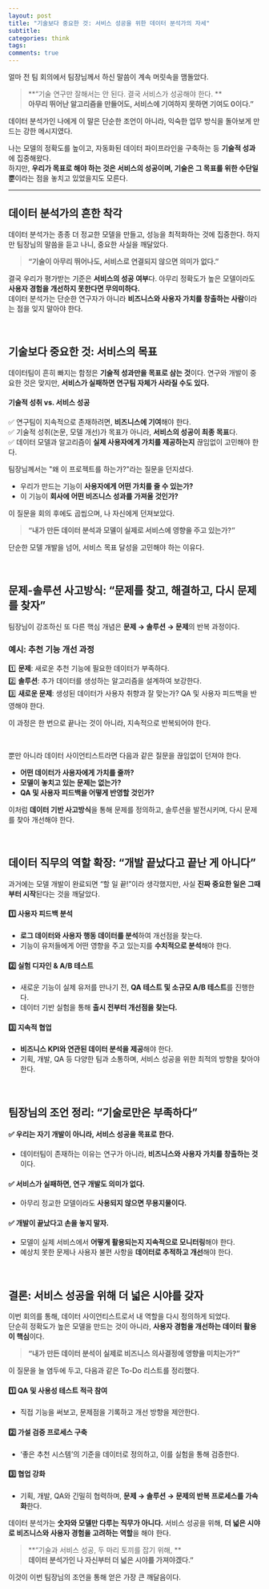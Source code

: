 ```yaml
---
layout: post
title: "기술보다 중요한 것: 서비스 성공을 위한 데이터 분석가의 자세"
subtitle: 
categories: think
tags:
comments: true
---
```



얼마 전 팀 회의에서 팀장님께서 하신 말씀이 계속 머릿속을 맴돌았다.

> **“기술 연구만 잘해서는 안 된다. 결국 서비스가 성공해야 한다. ** <br>
> **아무리 뛰어난 알고리즘을 만들어도, 서비스에 기여하지 못하면 기여도 0이다.”**

데이터 분석가인 나에게 이 말은 단순한 조언이 아니라, 익숙한 업무 방식을 돌아보게 만드는 강한 메시지였다. <br>

나는 모델의 정확도를 높이고, 자동화된 데이터 파이프라인을 구축하는 등 **기술적 성과**에 집중해왔다. <br>
하지만,   **우리가 목표로 해야 하는 것은 서비스의 성공이며, 기술은 그 목표를 위한 수단일 뿐**이라는 점을 놓치고 있었을지도 모른다.

---

## **데이터 분석가의 흔한 착각**  

데이터 분석가는 종종 더 정교한 모델을 만들고, 성능을 최적화하는 것에 집중한다. 하지만 팀장님의 말씀을 듣고 나니, 중요한 사실을 깨달았다.

> **“기술이 아무리 뛰어나도, 서비스로 연결되지 않으면 의미가 없다.”**

결국 우리가 평가받는 기준은 **서비스의 성공 여부**다. 아무리 정확도가 높은 모델이라도 **사용자 경험을 개선하지 못한다면 무의미하다.**  <br>
데이터 분석가는 단순한 연구자가 아니라 **비즈니스와 사용자 가치를 창출하는 사람**이라는 점을 잊지 말아야 한다.

<br>

## **기술보다 중요한 것: 서비스의 목표**  

데이터팀이 흔히 빠지는 함정은 **기술적 성과만을 목표로 삼는 것**이다. 연구와 개발이 중요한 것은 맞지만, **서비스가 실패하면 연구팀 자체가 사라질 수도 있다.**  

#### **기술적 성취 vs. 서비스 성공**  
✅ 연구팀이 지속적으로 존재하려면, **비즈니스에 기여**해야 한다.  <br>
✅ 기술적 성취(논문, 모델 개선)가 목표가 아니라, **서비스의 성공이 최종 목표**다.  <br>
✅ 데이터 모델과 알고리즘이 **실제 사용자에게 가치를 제공하는지** 끊임없이 고민해야 한다.  <br>

팀장님께서는 "왜 이 프로젝트를 하는가?"라는 질문을 던지셨다.  
- 우리가 만드는 기능이 **사용자에게 어떤 가치를 줄 수 있는가?**  
- 이 기능이 **회사에 어떤 비즈니스 성과를 가져올 것인가?** <br>

이 질문을 회의 후에도 곱씹으며, 나 자신에게 던져보았다.  
> **“내가 만든 데이터 분석과 모델이 실제로 서비스에 영향을 주고 있는가?”**  

단순한 모델 개발을 넘어, 서비스 목표 달성을 고민해야 하는 이유다.

<br>

## **문제-솔루션 사고방식: “문제를 찾고, 해결하고, 다시 문제를 찾자”**  

팀장님이 강조하신 또 다른 핵심 개념은 **문제 → 솔루션 → 문제**의 반복 과정이다.  

### **예시: 추천 기능 개선 과정**  
1️⃣ **문제**: 새로운 추천 기능에 필요한 데이터가 부족하다.  <br>
2️⃣ **솔루션**: 추가 데이터를 생성하는 알고리즘을 설계하여 보강한다.  <br>
3️⃣ **새로운 문제**: 생성된 데이터가 사용자 취향과 잘 맞는가? QA 및 사용자 피드백을 반영해야 한다.  

이 과정은 한 번으로 끝나는 것이 아니라, 지속적으로 반복되어야 한다. 

<br>

뿐만 아니라 데이터 사이언티스트라면 다음과 같은 질문을 끊임없이 던져야 한다.  
- **어떤 데이터가 사용자에게 가치를 줄까?**  
- **모델이 놓치고 있는 문제는 없는가?**  
- **QA 및 사용자 피드백을 어떻게 반영할 것인가?**  

이처럼 **데이터 기반 사고방식**을 통해 문제를 정의하고, 솔루션을 발전시키며, 다시 문제를 찾아 개선해야 한다.

<br>

## **데이터 직무의 역할 확장: “개발 끝났다고 끝난 게 아니다”**  

과거에는 모델 개발이 완료되면 “할 일 끝!”이라 생각했지만, 사실 **진짜 중요한 일은 그때부터 시작**된다는 것을 깨달았다.  

#### **1️⃣ 사용자 피드백 분석**  
- **로그 데이터와 사용자 행동 데이터를 분석**하여 개선점을 찾는다.  
- 기능이 유저들에게 어떤 영향을 주고 있는지를 **수치적으로 분석**해야 한다.  

#### **2️⃣ 실험 디자인 & A/B 테스트**  
- 새로운 기능이 실제 유저를 만나기 전, **QA 테스트 및 소규모 A/B 테스트**를 진행한다.  
- 데이터 기반 실험을 통해 **출시 전부터 개선점을 찾는다.**  

#### **3️⃣ 지속적 협업**  
- **비즈니스 KPI와 연관된 데이터 분석을 제공**해야 한다.  
- 기획, 개발, QA 등 다양한 팀과 소통하며, 서비스 성공을 위한 최적의 방향을 찾아야 한다.  

<br>

## **팀장님의 조언 정리: “기술로만은 부족하다”**  

#### ✅ **우리는 자기 개발이 아니라, 서비스 성공을 목표로 한다.**  
   - 데이터팀이 존재하는 이유는 연구가 아니라, **비즈니스와 사용자 가치를 창출하는 것**이다.  

#### ✅ **서비스가 실패하면, 연구 개발도 의미가 없다.**  
   - 아무리 정교한 모델이라도 **사용되지 않으면 무용지물이다.**  

#### ✅ **개발이 끝났다고 손을 놓지 말자.**  
   - 모델이 실제 서비스에서 **어떻게 활용되는지 지속적으로 모니터링**해야 한다.  
   - 예상치 못한 문제나 사용자 불편 사항을 **데이터로 추적하고 개선**해야 한다.  

<br>

## **결론: 서비스 성공을 위해 더 넓은 시야를 갖자**  

이번 회의를 통해, 데이터 사이언티스트로서 내 역할을 다시 정의하게 되었다.  <br>
단순히 정확도가 높은 모델을 만드는 것이 아니라, **사용자 경험을 개선하는 데이터 활용이 핵심**이다.  

> **“내가 만든 데이터 분석이 실제로 비즈니스 의사결정에 영향을 미치는가?”**  

이 질문을 늘 염두에 두고, 다음과 같은 To-Do 리스트를 정리했다.  

#### 1️⃣ **QA 및 사용성 테스트 적극 참여**  
   - 직접 기능을 써보고, 문제점을 기록하고 개선 방향을 제안한다.  

#### 2️⃣ **가설 검증 프로세스 구축**  
   - ‘좋은 추천 시스템’의 기준을 데이터로 정의하고, 이를 실험을 통해 검증한다.  

#### 3️⃣ **협업 강화**  
   - 기획, 개발, QA와 긴밀히 협력하며, **문제 → 솔루션 → 문제의 반복 프로세스를 가속화**한다.  

데이터 분석가는 **숫자와 모델만 다루는 직무가 아니다.** 서비스 성공을 위해, **더 넓은 시야로 비즈니스와 사용자 경험을 고려하는 역할**을 해야 한다.  

> **“기술과 서비스 성공, 두 마리 토끼를 잡기 위해, ** <br>
> **데이터 분석가인 나 자신부터 더 넓은 시야를 가져야겠다.”**

이것이 이번 팀장님의 조언을 통해 얻은 가장 큰 깨달음이다.
